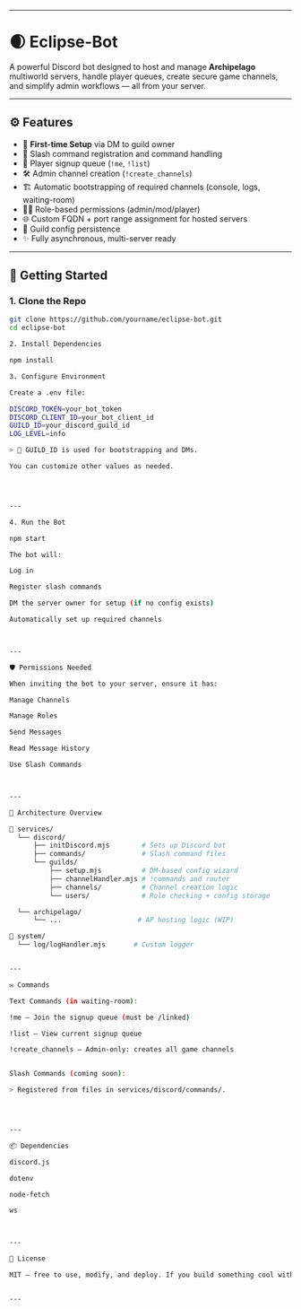 
---

# 🌒 Eclipse-Bot

A powerful Discord bot designed to host and manage **Archipelago** multiworld servers, handle player queues, create secure game channels, and simplify admin workflows — all from your server.

---

## ⚙️ Features

- 🔧 **First-time Setup** via DM to guild owner
- 💬 Slash command registration and command handling
- 🧍 Player signup queue (`!me`, `!list`)
- 🛠️ Admin channel creation (`!create_channels`)
- 🏗️ Automatic bootstrapping of required channels (console, logs, waiting-room)
- 🧑‍⚖️ Role-based permissions (admin/mod/player)
- 🌐 Custom FQDN + port range assignment for hosted servers
- 🧠 Guild config persistence
- ✨ Fully asynchronous, multi-server ready

---

## 🚀 Getting Started

### 1. Clone the Repo

```bash
git clone https://github.com/yourname/eclipse-bot.git
cd eclipse-bot

2. Install Dependencies

npm install

3. Configure Environment

Create a .env file:

DISCORD_TOKEN=your_bot_token
DISCORD_CLIENT_ID=your_bot_client_id
GUILD_ID=your_discord_guild_id
LOG_LEVEL=info

> 📝 GUILD_ID is used for bootstrapping and DMs.

You can customize other values as needed.




---

4. Run the Bot

npm start

The bot will:

Log in

Register slash commands

DM the server owner for setup (if no config exists)

Automatically set up required channels



---

🛡️ Permissions Needed

When inviting the bot to your server, ensure it has:

Manage Channels

Manage Roles

Send Messages

Read Message History

Use Slash Commands



---

🧠 Architecture Overview

📁 services/
  └── discord/
      ├── initDiscord.mjs        # Sets up Discord bot
      ├── commands/              # Slash command files
      └── guilds/
          ├── setup.mjs          # DM-based config wizard
          ├── channelHandler.mjs # !commands and router
          ├── channels/          # Channel creation logic
          └── users/             # Role checking + config storage

  └── archipelago/
      └── ...                   # AP hosting logic (WIP)

📁 system/
  └── log/logHandler.mjs       # Custom logger


---

✉️ Commands

Text Commands (in waiting-room):

!me — Join the signup queue (must be /linked)

!list — View current signup queue

!create_channels — Admin-only: creates all game channels


Slash Commands (coming soon):

> Registered from files in services/discord/commands/.




---

📦 Dependencies

discord.js

dotenv

node-fetch

ws



---

📜 License

MIT — free to use, modify, and deploy. If you build something cool with it, share it!


---


